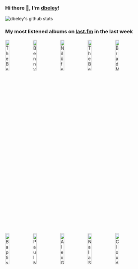 ### Hi there 👋, I'm [dbeley](https://dbeley.ovh/en)!

![dbeley's github stats](https://github-readme-stats.vercel.app/api?username=dbeley)

### My most listened albums on [last.fm](https://www.last.fm/user/d_beley) in the last week

[<img src='https://lastfm.freetls.fastly.net/i/u/300x300/a196da5cbfd2821d6a33d5978b820d05.jpg' width='16%' height='16%' alt='The Beatles - The Beatles'>](https://www.last.fm/music/the%2bbeatles/the%2bbeatles)&nbsp;
[<img src='https://lastfm.freetls.fastly.net/i/u/300x300/0219c3d253127cdb95fec5a4f16e6d89.jpg' width='16%' height='16%' alt='Benny Goodman - The Famous 1938 Carnegie Hall Jazz Concert'>](https://www.last.fm/music/benny%2bgoodman/the%2bfamous%2b1938%2bcarnegie%2bhall%2bjazz%2bconcert)&nbsp;
[<img src='https://lastfm.freetls.fastly.net/i/u/300x300/8e557c5e0b08733673d22fb8c1344115.png' width='16%' height='16%' alt='Nilüfer Yanya - My Method Actor'>](https://www.last.fm/music/nil%25c3%25bcfer%2byanya/my%2bmethod%2bactor)&nbsp;
[<img src='https://lastfm.freetls.fastly.net/i/u/300x300/deaec2d4735bea0d1c45fc75261624ae.jpg' width='16%' height='16%' alt='The Beatles - Revolver'>](https://www.last.fm/music/the%2bbeatles/revolver)&nbsp;
[<img src='https://lastfm.freetls.fastly.net/i/u/300x300/f76fb79ea21151a98679ec398798bd4e.jpg' width='16%' height='16%' alt='Brad Mehldau - Your Mother Should Know: Brad Mehldau Plays The Beatles'>](https://www.last.fm/music/brad%2bmehldau/your%2bmother%2bshould%2bknow%253a%2bbrad%2bmehldau%2bplays%2bthe%2bbeatles)&nbsp;
<br>
[<img src='https://lastfm.freetls.fastly.net/i/u/300x300/4d54f37e810545c4a7c8486e19a625f7.jpg' width='16%' height='16%' alt='Baptiste Trotignon - Song Song Song'>](https://www.last.fm/music/baptiste%2btrotignon/song%2bsong%2bsong)&nbsp;
[<img src='https://lastfm.freetls.fastly.net/i/u/300x300/de9d83c3296b6625aa94cf870732645f.jpg' width='16%' height='16%' alt='Paul McCartney & Linda McCartney - RAM'>](https://www.last.fm/music/paul%2bmccartney%2b%2526%2blinda%2bmccartney/ram)&nbsp;
[<img src='https://lastfm.freetls.fastly.net/i/u/300x300/0b8520054cfd8af493b44a8bed0a2361.jpg' width='16%' height='16%' alt='Alex G - TRICK'>](https://www.last.fm/music/alex%2bg/trick)&nbsp;
[<img src='https://lastfm.freetls.fastly.net/i/u/300x300/c9dd460be6b0a7ee2b46acb93422c5cf.jpg' width='16%' height='16%' alt='Nala Sinephro - Endlessness'>](https://www.last.fm/music/nala%2bsinephro/endlessness)&nbsp;
[<img src='https://lastfm.freetls.fastly.net/i/u/300x300/8c2b2bf23e814013a4b254e6a52a09b8.png' width='16%' height='16%' alt='Cloud Nothings - Attack on Memory'>](https://www.last.fm/music/cloud%2bnothings/attack%2bon%2bmemory)&nbsp;
<br>
